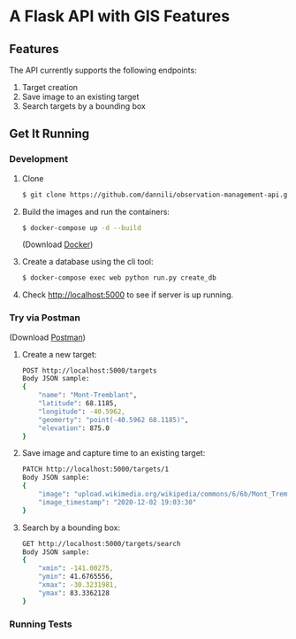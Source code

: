 # A Flask API with GIS Features

## Features

The API currently supports the following endpoints:

1. Target creation
2. Save image to an existing target
3. Search targets by a bounding box


## Get It Running

### Development

1. Clone
    ```sh
    $ git clone https://github.com/dannili/observation-management-api.git
    ```

2. Build the images and run the containers:

    ```sh
    $ docker-compose up -d --build
    ```

    (Download [Docker](https://www.docker.com/products/docker-desktop))

3. Create a database using the cli tool:
    ```sh
    $ docker-compose exec web python run.py create_db
    ```

4. Check [http://localhost:5000](http://localhost:5000) to see if server is up running.

### Try via Postman

(Download [Postman](https://www.postman.com/downloads/))

1. Create a new target:
    ```sh
    POST http://localhost:5000/targets
    Body JSON sample:
    {
        "name": "Mont-Tremblant",
        "latitude": 68.1185,
        "longitude": -40.5962,
        "geomerty": "point(-40.5962 68.1185)",
        "elevation": 875.0
    } 
    ```

2. Save image and capture time to an existing target:
    ```sh
    PATCH http://localhost:5000/targets/1
    Body JSON sample:
    {
        "image": "upload.wikimedia.org/wikipedia/commons/6/6b/Mont_Tremblant%2C_Quebec_%286903201864%29.jpg",
        "image_timestamp": "2020-12-02 19:03:30"
	}	 
    ```
3. Search by a bounding box:
    ```sh
    GET http://localhost:5000/targets/search
    Body JSON sample:
    {
        "xmin": -141.00275,
        "ymin": 41.6765556,
        "xmax": -30.3231981,
        "ymax": 83.3362128
    } 
    ```

### Running Tests
